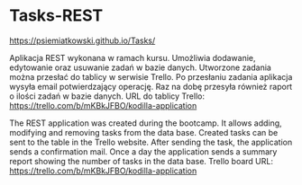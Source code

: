 # Tasks-REST
https://psiemiatkowski.github.io/Tasks/

Aplikacja REST wykonana w ramach kursu. Umożliwia dodawanie, edytowanie oraz usuwanie zadań w bazie danych. Utworzone zadania można przesłać do tablicy w serwisie Trello. Po przesłaniu zadania aplikacja wysyła email potwierdzający operację. Raz na dobę przesyła również raport o ilości zadań w bazie danych.
URL do tablicy Trello: https://trello.com/b/mKBkJFBO/kodilla-application


The REST application was created during the bootcamp. It allows adding, modifying and removing tasks from the data base. Created tasks can be sent to the table in the Trello website. After sending the task, the application sends a confirmation mail. Once a day the application sends a summary report showing the number of tasks in the data base.
Trello board URL: https://trello.com/b/mKBkJFBO/kodilla-application
